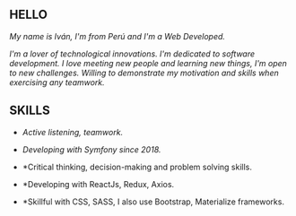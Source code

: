  ## HELLO 

*My name is Iván, I'm from Perú and I'm a Web Developed.*

*I'm a lover of technological innovations. I'm dedicated to software development.*
*I love meeting new people and learning new things, I'm open to new challenges. Willing to demonstrate my motivation and skills when exercising any teamwork.*

 ## SKILLS 

- *Active listening, teamwork.*
- *Developing with Symfony since 2018.*
- *Critical thinking, decision-making and problem solving skills.

- *Developing with ReactJs, Redux, Axios.
- *Skillful with CSS, SASS, I also use Bootstrap, Materialize frameworks. 




